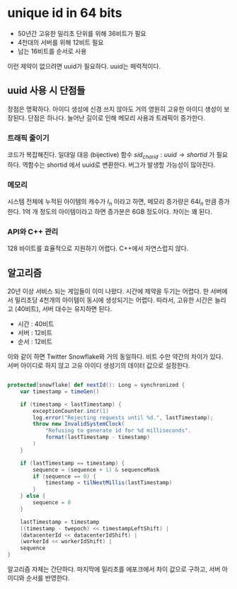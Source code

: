 # unique id in 64 bits 

- 50년간 고유한 밀리초 단위를 위해 36비트가 필요
- 4천대의 서버를 위해 12비트 필요 
- 남는 16비트를 순서로 사용 



이런 제약이 없으려면 uuid가 필요하다.  uuid는 매력적이다. 



## uuid 사용 시 단점들 

장점은 명확하다. 아이디 생성에 신경 쓰지 않아도 거의 영원히 고유한 아이디 생성이 보장된다.  단점은 하나다. 늘어난 길이로 인해 메모리 사용과 트래픽이 증가한다. 



### 트래픽 줄이기 

코드가 복잡해진다.  일대일 대응 (bijective) 함수 $sid_{charid} :  uuid   \rightarrow  shortid$  가 필요하다. 역함수는 shortid 에서 uuid로 변환한다.  버그가 발생할 가능성이 많아진다. 



### 메모리 

시스템 전체에 누적된 아이템의 캐수가 $I_n$ 이라고 하면, 메모리 증가량은 $64I_n$ 만큼 증가한다.  1억 개 정도의 아이템이라고 하면 증가분은 6GB 정도이다.  차이는 꽤 된다. 



### API와 C++ 관리 

128 바이트를 효율적으로 지원하기 어렵다.  C++에서 자연스럽지 않다. 



## 알고리즘 

20년 이상 서비스 되는 게임들이 이미 나왔다. 시간에 제약을 두기는 어렵다. 한 서버에서 밀리초당 4천개의 아이템이 동시에 생성되기는 어렵다. 따라서, 고유한 시간은 늘리고 (40비트), 서버 대수는 유지하면 된다. 

- 시간 : 40비트 
- 서버 : 12비트 
- 순서 : 12비트 



이와 같이 하면 Twitter Snowflake와 거의 동일하다. 비트 수만 약간의 차이가 있다.  서버 아이디로 하지 않고 고유 아이디 생성기의 데이터 값으로 설정한다. 

```scala

protected[snowflake] def nextId(): Long = synchronized {
    var timestamp = timeGen()

    if (timestamp < lastTimestamp) {
        exceptionCounter.incr(1)
        log.error("Rejecting requests until %d.", lastTimestamp);
        throw new InvalidSystemClock(
            "Refusing to generate id for %d milliseconds".
            format(lastTimestamp - timestamp)
        )
    }

    if (lastTimestamp == timestamp) {
        sequence = (sequence + 1) & sequenceMask
        if (sequence == 0) {
            timestamp = tilNextMillis(lastTimestamp)
        }
    } else {
        sequence = 0
    }

    lastTimestamp = timestamp
    ((timestamp - twepoch) << timestampLeftShift) |
    (datacenterId << datacenterIdShift) |
    (workerId << workerIdShift) | 
    sequence
}

```

알고리즘 자체는 간단하다. 마지막에 밀리초를 에포크에서 차이 값으로 구하고, 서버 아이디와 순서를 반영한다. 









